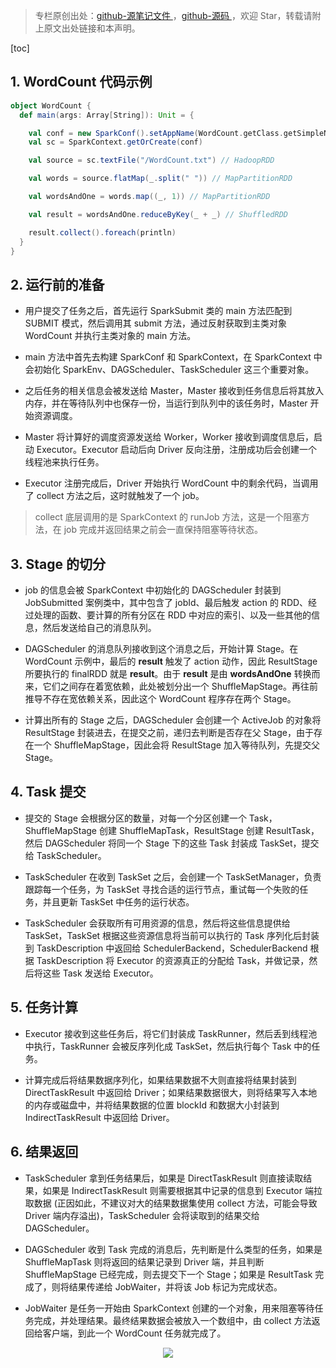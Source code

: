 > 专栏原创出处：[github-源笔记文件 ](https://github.com/GourdErwa/review-notes/tree/master/framework/spark-basis) ，[github-源码 ](https://github.com/GourdErwa/spark-advanced)，欢迎 Star，转载请附上原文出处链接和本声明。

[toc]
## 1. WordCount 代码示例
```scala
object WordCount {
  def main(args: Array[String]): Unit = {

    val conf = new SparkConf().setAppName(WordCount.getClass.getSimpleName).setMaster("local[4]")
    val sc = SparkContext.getOrCreate(conf)

    val source = sc.textFile("/WordCount.txt") // HadoopRDD

    val words = source.flatMap(_.split(" ")) // MapPartitionRDD

    val wordsAndOne = words.map((_, 1)) // MapPartitionRDD

    val result = wordsAndOne.reduceByKey(_ + _) // ShuffledRDD

    result.collect().foreach(println)
  }
} 
```
## 2. 运行前的准备
* 用户提交了任务之后，首先运行 SparkSubmit 类的 main 方法匹配到 SUBMIT 模式，然后调用其 submit 方法，通过反射获取到主类对象 WordCount 并执行主类对象的 main 方法。

* main 方法中首先去构建 SparkConf 和 SparkContext，在 SparkContext 中会初始化 SparkEnv、DAGScheduler、TaskScheduler 这三个重要对象。

* 之后任务的相关信息会被发送给 Master，Master 接收到任务信息后将其放入内存，并在等待队列中也保存一份，当运行到队列中的该任务时，Master 开始资源调度。

* Master 将计算好的调度资源发送给 Worker，Worker 接收到调度信息后，启动 Executor。Executor 启动后向 Driver 反向注册，注册成功后会创建一个线程池来执行任务。

* Executor 注册完成后，Driver 开始执行 WordCount 中的剩余代码，当调用了 collect 方法之后，这时就触发了一个 job。
> collect 底层调用的是 SparkContext 的 runJob 方法，这是一个阻塞方法，在 job 完成并返回结果之前会一直保持阻塞等待状态。

## 3. Stage 的切分
* job 的信息会被 SparkContext 中初始化的 DAGScheduler 封装到 JobSubmitted 案例类中，其中包含了 jobId、最后触发 action 的 RDD、经过处理的函数、要计算的所有分区在 RDD 中对应的索引、以及一些其他的信息，然后发送给自己的消息队列。

* DAGScheduler 的消息队列接收到这个消息之后，开始计算 Stage。在 WordCount 示例中，最后的 **result** 触发了 action 动作，因此 ResultStage 所要执行的 finalRDD 就是 **result**。由于 **result** 是由 **wordsAndOne** 转换而来，它们之间存在着宽依赖，此处被划分出一个 ShuffleMapStage。再往前推导不存在宽依赖关系，因此这个 WordCount 程序存在两个 Stage。

* 计算出所有的 Stage 之后，DAGScheduler 会创建一个 ActiveJob 的对象将 ResultStage 封装进去，在提交之前，递归去判断是否存在父 Stage，由于存在一个 ShuffleMapStage，因此会将 ResultStage 加入等待队列，先提交父 Stage。

## 4. Task 提交
* 提交的 Stage 会根据分区的数量，对每一个分区创建一个 Task，ShuffleMapStage 创建 ShuffleMapTask，ResultStage 创建 ResultTask，然后 DAGScheduler 将同一个 Stage 下的这些 Task 封装成 TaskSet，提交给 TaskScheduler。

* TaskScheduler 在收到 TaskSet 之后，会创建一个 TaskSetManager，负责跟踪每一个任务，为 TaskSet 寻找合适的运行节点，重试每一个失败的任务，并且更新 TaskSet 中任务的运行状态。

* TaskScheduler 会获取所有可用资源的信息，然后将这些信息提供给 TaskSet，TaskSet 根据这些资源信息将当前可以执行的 Task 序列化后封装到 TaskDescription 中返回给 SchedulerBackend，SchedulerBackend 根据 TaskDescription 将 Executor 的资源真正的分配给 Task，并做记录，然后将这些 Task 发送给 Executor。

## 5. 任务计算
* Executor 接收到这些任务后，将它们封装成 TaskRunner，然后丢到线程池中执行，TaskRunner 会被反序列化成 TaskSet，然后执行每个 Task 中的任务。

* 计算完成后将结果数据序列化，如果结果数据不大则直接将结果封装到 DirectTaskResult 中返回给 Driver；如果结果数据很大，则将结果写入本地的内存或磁盘中，并将结果数据的位置 blockId 和数据大小封装到 IndirectTaskResult 中返回给 Driver。

## 6. 结果返回
* TaskScheduler 拿到任务结果后，如果是 DirectTaskResult 则直接读取结果，如果是 IndirectTaskResult 则需要根据其中记录的信息到 Executor 端拉取数据 (正因如此，不建议对大的结果数据集使用 collect 方法，可能会导致 Driver 端内存溢出)，TaskScheduler 会将读取到的结果交给 DAGScheduler。

* DAGScheduler 收到 Task 完成的消息后，先判断是什么类型的任务，如果是 ShuffleMapTask 则将返回的结果记录到 Driver 端，并且判断 ShuffleMapStage 已经完成，则去提交下一个 Stage；如果是 ResultTask 完成了，则将结果传递给 JobWaiter，并将该 Job 标记为完成状态。

* JobWaiter 是任务一开始由 SparkContext 创建的一个对象，用来阻塞等待任务完成，并处理结果。最终结果数据会被放入一个数组中，由 collect 方法返回给客户端，到此一个 WordCount 任务就完成了。

<div align="center">
    <img src="https://blog-review-notes.oss-cn-beijing.aliyuncs.com/gourderwa.footer.jpeg">
</div>